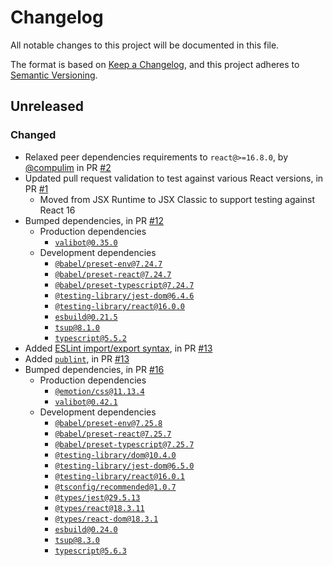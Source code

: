 # Changelog

All notable changes to this project will be documented in this file.

The format is based on [Keep a Changelog](https://keepachangelog.com/en/1.0.0/),
and this project adheres to [Semantic Versioning](https://semver.org/spec/v2.0.0.html).

## Unreleased

### Changed

- Relaxed peer dependencies requirements to `react@>=16.8.0`, by [@compulim](https://github.com/compulim) in PR [#2](https://github.com/compulim/react-scrolling-background/pull/2)
- Updated pull request validation to test against various React versions, in PR [#1](https://github.com/compulim/react-scrolling-background/pull/1)
   - Moved from JSX Runtime to JSX Classic to support testing against React 16
- Bumped dependencies, in PR [#12](https://github.com/compulim/react-scrolling-background/pull/12)
   - Production dependencies
      - [`valibot@0.35.0`](https://npmjs.com/package/valibot/v/0.35.0)
   - Development dependencies
      - [`@babel/preset-env@7.24.7`](https://npmjs.com/package/@babel/preset-env/v/7.24.7)
      - [`@babel/preset-react@7.24.7`](https://npmjs.com/package/@babel/preset-react/v/7.24.7)
      - [`@babel/preset-typescript@7.24.7`](https://npmjs.com/package/@babel/preset-typescript/v/7.24.7)
      - [`@testing-library/jest-dom@6.4.6`](https://npmjs.com/package/@testing-library/jest-dom/v/6.4.6)
      - [`@testing-library/react@16.0.0`](https://npmjs.com/package/@testing-library/react/v/16.0.0)
      - [`esbuild@0.21.5`](https://npmjs.com/package/esbuild/v/0.21.5)
      - [`tsup@8.1.0`](https://npmjs.com/package/tsup/v/8.1.0)
      - [`typescript@5.5.2`](https://npmjs.com/package/typescript/v/5.5.2)
- Added [ESLint import/export syntax](https://npmjs.com/package/eslint-plugin-import), in PR [#13](https://github.com/compulim/react-scrolling-background/pull/13)
- Added [`publint`](https://npmjs.com/package/publint), in PR [#13](https://github.com/compulim/react-scrolling-background/pull/13)
- Bumped dependencies, in PR [#16](https://github.com/compulim/react-scrolling-background/pull/16)
  - Production dependencies
    - [`@emotion/css@11.13.4`](https://npmjs.com/package/@emotion/css/v/11.13.4)
    - [`valibot@0.42.1`](https://npmjs.com/package/valibot/v/0.42.1)
  - Development dependencies
    - [`@babel/preset-env@7.25.8`](https://npmjs.com/package/@babel/preset-env/v/7.25.8)
    - [`@babel/preset-react@7.25.7`](https://npmjs.com/package/@babel/preset-react/v/7.25.7)
    - [`@babel/preset-typescript@7.25.7`](https://npmjs.com/package/@babel/preset-typescript/v/7.25.7)
    - [`@testing-library/dom@10.4.0`](https://npmjs.com/package/@testing-library/dom/v/10.4.0)
    - [`@testing-library/jest-dom@6.5.0`](https://npmjs.com/package/@testing-library/jest-dom/v/6.5.0)
    - [`@testing-library/react@16.0.1`](https://npmjs.com/package/@testing-library/react/v/16.0.1)
    - [`@tsconfig/recommended@1.0.7`](https://npmjs.com/package/@tsconfig/recommended/v/1.0.7)
    - [`@types/jest@29.5.13`](https://npmjs.com/package/@types/jest/v/29.5.13)
    - [`@types/react@18.3.11`](https://npmjs.com/package/@types/react/v/18.3.11)
    - [`@types/react-dom@18.3.1`](https://npmjs.com/package/@types/react-dom/v/18.3.1)
    - [`esbuild@0.24.0`](https://npmjs.com/package/esbuild/v/0.24.0)
    - [`tsup@8.3.0`](https://npmjs.com/package/tsup/v/8.3.0)
    - [`typescript@5.6.3`](https://npmjs.com/package/typescript/v/5.6.3)
